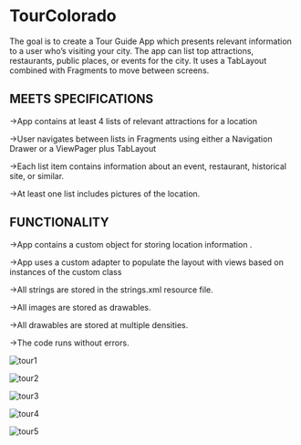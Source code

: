 # TourColorado
The goal is to create a Tour Guide App which presents relevant information to a user who’s visiting your city. The app can list top attractions, restaurants, public places, or events for the city. It uses a  TabLayout  combined with Fragments to move between screens.


## MEETS SPECIFICATIONS

->App contains at least 4 lists of relevant attractions for a location

->User navigates between lists in Fragments using either a Navigation Drawer or a ViewPager plus TabLayout

->Each list item contains information about an event, restaurant, historical site, or similar.

->At least one list includes pictures of the location.


## FUNCTIONALITY

->App contains a custom object for storing location information .

->App uses a custom adapter to populate the layout with views based on instances of the custom class

->All strings are stored in the strings.xml resource file.

->All images are stored as drawables.

->All drawables are stored at multiple densities.

->The code runs without errors.



![tour1](https://user-images.githubusercontent.com/45606322/51955110-d8a78280-23ff-11e9-8911-15ff1e5c9d6c.png)

![tour2](https://user-images.githubusercontent.com/45606322/51955112-dfce9080-23ff-11e9-9c6b-7c46b73bd438.png)

![tour3](https://user-images.githubusercontent.com/45606322/51955117-e5c47180-23ff-11e9-8c57-9fc8470878dd.png)

![tour4](https://user-images.githubusercontent.com/45606322/51955136-f4ab2400-23ff-11e9-8e7e-3a2069bb935b.png)

![tour5](https://user-images.githubusercontent.com/45606322/51955192-36d46580-2400-11e9-910e-a31f9ddb976e.png)
